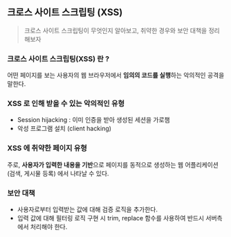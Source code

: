 ## 크로스 사이트 스크립팅 (XSS)
> 크로스 사이트 스크립팅이 무엇인지 알아보고, 취약한 경우와 보안 대책을 정리해보자

### 크로스 사이트 스크립팅(XSS) 란 ?
어떤 페이지를 보는 사용자의 웹 브라우저에서 **임의의 코드를 실행**하는 악의적인 공격을 말한다.

### XSS 로 인해 받을 수 있는 악의적인 유형
- Session hijacking : 이미 인증을 받아 생성된 세션을 가로챔
- 악성 프로그램 설치 (client hacking)

### XSS 에 취약한 페이지 유형
주로, **사용자가 입력한 내용을 기반**으로 페이지를 동적으로 생성하는 웹 어플리케이션 (검색, 게시물 등록) 에서 나타날 수 있다.

### 보안 대책
- 사용자로부터 입력받는 값에 대해 검증 로직을 추가한다.
- 입력 값에 대해 필터링 로직 구현 시 trim, replace 함수를 사용하여 반드시 서버측에서 처리해야 한다.